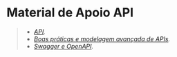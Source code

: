 # Material de Apoio API

> - _[API][api]._
> - _[Boas práticas e modelagem avançada de APIs][boasPraticas]._
> - _[Swagger e OpenAPI][swaggerOpenAPI]._

[api]:https://drive.google.com/file/d/1UeVnbhS3fSXcojVC56Ak1Q9vs39diMW7/view?usp=sharing
[boasPraticas]:https://drive.google.com/file/d/1dbDVpQCTauFshYWvyWbho5Gk0sWRaQFa/view?usp=sharing
[swaggerOpenAPI]:https://drive.google.com/file/d/1A8UUfb5zTrjjsGisgDdCd1uruTiQgn7i/view?usp=sharing
